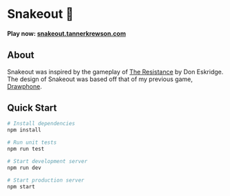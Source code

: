 # Snakeout 🐍

#### Play now: [snakeout.tannerkrewson.com](https://snakeout.tannerkrewson.com/)

## About

Snakeout was inspired by the gameplay of
[The Resistance](https://boardgamegeek.com/boardgame/41114/resistance) by Don
Eskridge. The design of Snakeout was based off that of my previous game, [Drawphone](http://drawphone.tannerkrewson.com/).

## Quick Start

```bash
# Install dependencies
npm install

# Run unit tests
npm run test

# Start development server
npm run dev

# Start production server
npm start
```
